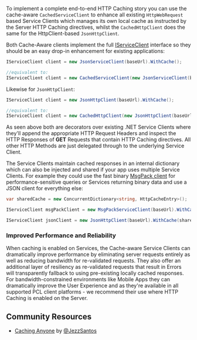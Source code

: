 To implement a complete end-to-end HTTP Caching story you can use the cache-aware `CachedServiceClient` to enhance all existing `HttpWebRequest` based Service Clients which manages its own local cache as instructed by the Server HTTP Caching directives, whilst the `CachedHttpClient` does the same for the HttpClient-based `JsonHttpClient`.

Both Cache-Aware clients implement the full 
[IServiceClient](https://github.com/ServiceStack/ServiceStack/blob/master/docs/pages/IServiceClient.md)
interface so they should be an easy drop-in enhancement for existing applications:

```csharp
IServiceClient client = new JsonServiceClient(baseUrl).WithCache(); 

//equivalent to:
IServiceClient client = new CachedServiceClient(new JsonServiceClient(baseUrl));
```

Likewise for `JsonHttpClient`:

```csharp
IServiceClient client = new JsonHttpClient(baseUrl).WithCache(); 

//equivalent to:
IServiceClient client = new CachedHttpClient(new JsonHttpClient(baseUrl));
```

As seen above both are decorators over existing .NET Service Clients where they'll append the appropriate HTTP Request Headers and inspect the HTTP Responses of **GET** Requests that contain HTTP Caching directives. All other HTTP Methods are just delegated through to the underlying Service Client.

The Service Clients maintain cached responses in an internal dictionary which can also be injected and shared if your app uses multiple Service Clients. For example they could use the fast binary 
[MsgPack client](https://github.com/ServiceStack/ServiceStack/wiki/MessagePack-Format) 
for performance-sensitive queries or Services returning binary data and use a JSON client for everything else:

```csharp
var sharedCache = new ConcurrentDictionary<string, HttpCacheEntry>();

IServiceClient msgPackClient = new MsgPackServiceClient(baseUrl).WithCache(sharedCache);

IServiceClient jsonClient = new JsonHttpClient(baseUrl).WithCache(sharedCache);
```

### Improved Performance and Reliability

When caching is enabled on Services, the Cache-aware Service Clients can dramatically improve performance by eliminating server requests entirely as well as reducing bandwidth for re-validated requests. They also  offer an additional layer of resiliency as re-validated requests that result in Errors will transparently fallback to using pre-existing locally cached responses. For bandwidth-constrained environments like Mobile Apps they can dramatically improve the User Experience and as they're available in all supported PCL client platforms - we recommend their use where HTTP Caching is enabled on the Server.  

## Community Resources

- [Caching Anyone](http://www.mindkin.co.nz/blog/2016/1/5/caching-anyone) by [@JezzSantos](https://twitter.com/JezzSantos) 
